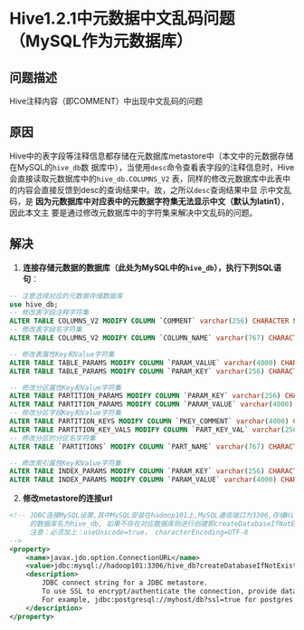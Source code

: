Hive1.2.1中元数据中文乱码问题（MySQL作为元数据库）
================================================================================
## 问题描述
Hive注释内容（即COMMENT）中出现中文乱码的问题

## 原因
Hive中的表字段等注释信息都存储在元数据库metastore中（本文中的元数据存储在MySQL的`hive_db`数
据库中），当使用`desc`命令查看表字段的注释信息时，Hive会直接读取元数据库中的`hive_db.COLUMNS_V2`
表，同样的修改元数据库中此表中的内容会直接反馈到desc的查询结果中。故，之所以`desc`查询结果中显
示中文乱码，是 **因为元数据库中对应表中的元数据字符集无法显示中文（默认为latin1）**，因此本文主
要是通过修改元数据库中的字符集来解决中文乱码的问题。

## 解决

1. **连接存储元数据的数据库（此处为MySQL中的`hive_db`），执行下列SQL语句**：
```sql
-- 注意选择对应的元数据存储数据库
use hive_db;
-- 修改表字段注释字符集
ALTER TABLE COLUMNS_V2 MODIFY COLUMN `COMMENT` varchar(256) CHARACTER SET utf8;
-- 修改表字段名字符集
ALTER TABLE COLUMNS_V2 MODIFY COLUMN `COLUMN_NAME` varchar(767) CHARACTER SET utf8;

-- 修改表属性Key和Value字符集
ALTER TABLE TABLE_PARAMS MODIFY COLUMN `PARAM_VALUE` varchar(4000) CHARACTER SET utf8;
ALTER TABLE TABLE_PARAMS MODIFY COLUMN `PARAM_KEY` varchar(256) CHARACTER SET utf8;

-- 修改分区属性Key和Value字符集
ALTER TABLE PARTITION_PARAMS MODIFY COLUMN `PARAM_KEY` varchar(256) CHARACTER SET utf8;
ALTER TABLE PARTITION_PARAMS MODIFY COLUMN `PARAM_VALUE` varchar(4000) CHARACTER SET utf8;
-- 修改分区字段Key和Value字符集
ALTER TABLE PARTITION_KEYS MODIFY COLUMN `PKEY_COMMENT` varchar(4000) CHARACTER SET utf8;
ALTER TABLE PARTITION_KEY_VALS MODIFY COLUMN `PART_KEY_VAL` varchar(256) CHARACTER SET utf8;
-- 修改分区的分区名字符集
ALTER TABLE `PARTITIONS` MODIFY COLUMN `PART_NAME` varchar(767) CHARACTER SET utf8;

-- 修改索引属性Key和Value字符集
ALTER TABLE INDEX_PARAMS MODIFY COLUMN `PARAM_KEY` varchar(256) CHARACTER SET utf8;
ALTER TABLE INDEX_PARAMS MODIFY COLUMN `PARAM_VALUE` varchar(4000) CHARACTER SET utf8;
```

2. **修改metastore的连接url**
```xml
<!-- JDBC连接MySQL设置,其中MySQL安装在hadoop101上,MySQL通信端口为3306,存储Hive metadata
     的数据库名为hive_db, 如果不存在对应数据库则进行创建即createDatabaseIfNotExist=true;
     注意：必须加上：useUnicode=true， characterEncoding=UTF-8 
-->
<property>
    <name>javax.jdo.option.ConnectionURL</name>
    <value>jdbc:mysql://hadoop101:3306/hive_db?createDatabaseIfNotExist=true&amp;useUnicode=true&amp;characterEncoding=UTF-8</value>
    <description>
        JDBC connect string for a JDBC metastore.
        To use SSL to encrypt/authenticate the connection, provide database-specific SSL flag in the connection URL.
        For example, jdbc:postgresql://myhost/db?ssl=true for postgres database.
    </description>
</property>
```